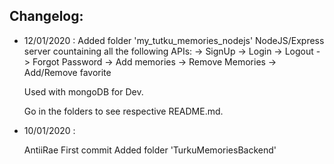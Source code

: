## Changelog:
 - 12/01/2020 :
    Added folder 'my_tutku_memories_nodejs'
    NodeJS/Express server countaining all the following APIs:
    -> SignUp
    -> Login
    -> Logout
    -> Forgot Password
    -> Add memories
    -> Remove Memories
    -> Add/Remove favorite

    Used with mongoDB for Dev.

    Go in the folders to see respective README.md.

 - 10/01/2020 :

    AntiiRae First commit
    Added folder 'TurkuMemoriesBackend'

